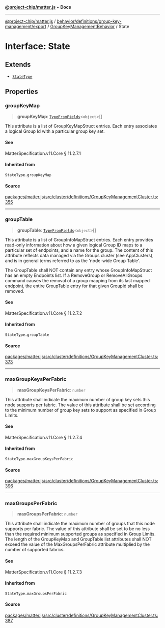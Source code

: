 [**@project-chip/matter.js**](../../../../../../../README.md) • **Docs**

***

[@project-chip/matter.js](../../../../../../../modules.md) / [behavior/definitions/group-key-management/export](../../../README.md) / [GroupKeyManagementBehavior](../README.md) / State

# Interface: State

## Extends

- [`StateType`](../../../-internal-/README.md#statetype)

## Properties

### groupKeyMap

> **groupKeyMap**: [`TypeFromFields`](../../../../../../../tlv/export/README.md#typefromfieldsf)\<`object`\>[]

This attribute is a list of GroupKeyMapStruct entries. Each entry associates a logical Group Id with a
particular group key set.

#### See

MatterSpecification.v11.Core § 11.2.7.1

#### Inherited from

`StateType.groupKeyMap`

#### Source

[packages/matter.js/src/cluster/definitions/GroupKeyManagementCluster.ts:355](https://github.com/project-chip/matter.js/blob/7a8cbb56b87d4ccf34bec5a9a95ab40a1711324f/packages/matter.js/src/cluster/definitions/GroupKeyManagementCluster.ts#L355)

***

### groupTable

> **groupTable**: [`TypeFromFields`](../../../../../../../tlv/export/README.md#typefromfieldsf)\<`object`\>[]

This attribute is a list of GroupInfoMapStruct entries. Each entry provides read-only information about
how a given logical Group ID maps to a particular set of endpoints, and a name for the group. The
content of this attribute reflects data managed via the Groups cluster (see AppClusters), and is in
general terms referred to as the 'node-wide Group Table'.

The GroupTable shall NOT contain any entry whose GroupInfoMapStruct has an empty Endpoints list. If a
RemoveGroup or RemoveAllGroups command causes the removal of a group mapping from its last mapped
endpoint, the entire GroupTable entry for that given GroupId shall be removed.

#### See

MatterSpecification.v11.Core § 11.2.7.2

#### Inherited from

`StateType.groupTable`

#### Source

[packages/matter.js/src/cluster/definitions/GroupKeyManagementCluster.ts:373](https://github.com/project-chip/matter.js/blob/7a8cbb56b87d4ccf34bec5a9a95ab40a1711324f/packages/matter.js/src/cluster/definitions/GroupKeyManagementCluster.ts#L373)

***

### maxGroupKeysPerFabric

> **maxGroupKeysPerFabric**: `number`

This attribute shall indicate the maximum number of group key sets this node supports per fabric. The
value of this attribute shall be set according to the minimum number of group key sets to support as
specified in Group Limits.

#### See

MatterSpecification.v11.Core § 11.2.7.4

#### Inherited from

`StateType.maxGroupKeysPerFabric`

#### Source

[packages/matter.js/src/cluster/definitions/GroupKeyManagementCluster.ts:396](https://github.com/project-chip/matter.js/blob/7a8cbb56b87d4ccf34bec5a9a95ab40a1711324f/packages/matter.js/src/cluster/definitions/GroupKeyManagementCluster.ts#L396)

***

### maxGroupsPerFabric

> **maxGroupsPerFabric**: `number`

This attribute shall indicate the maximum number of groups that this node supports per fabric. The value
of this attribute shall be set to be no less than the required minimum supported groups as specified in
Group Limits. The length of the GroupKeyMap and GroupTable list attributes shall NOT exceed the value of
the MaxGroupsPerFabric attribute multiplied by the number of supported fabrics.

#### See

MatterSpecification.v11.Core § 11.2.7.3

#### Inherited from

`StateType.maxGroupsPerFabric`

#### Source

[packages/matter.js/src/cluster/definitions/GroupKeyManagementCluster.ts:387](https://github.com/project-chip/matter.js/blob/7a8cbb56b87d4ccf34bec5a9a95ab40a1711324f/packages/matter.js/src/cluster/definitions/GroupKeyManagementCluster.ts#L387)
